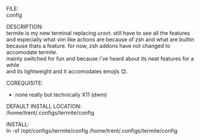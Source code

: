FILE:  
config

DESCRIPTION:   
termite is my new terminal replacing urxvt. still have to see all the features  
and especially what vim like actions are because of zsh and what are builtin  
because thats a feature. for now, zsh addons have not changed to accomodate termite.  
mainly switched for fun and because i've heard about its neat features for a while  
and its lightweight and it accomodates emojis 😊. 

COREQUISITE:  
* none really but technically X11 (dwm) 

DEFAULT INSTALL LOCATION:  
/home/trent/.configs/termite/config

INSTALL:  
ln -sf /opt/configs/termite/config /home/trent/.configs/termite/config

